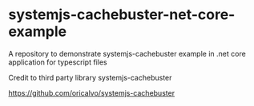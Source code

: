 # systemjs-cachebuster-net-core-example
A repository to demonstrate systemjs-cachebuster example in .net core application for typescript files

Credit to third party library systemjs-cachebuster

https://github.com/oricalvo/systemjs-cachebuster
